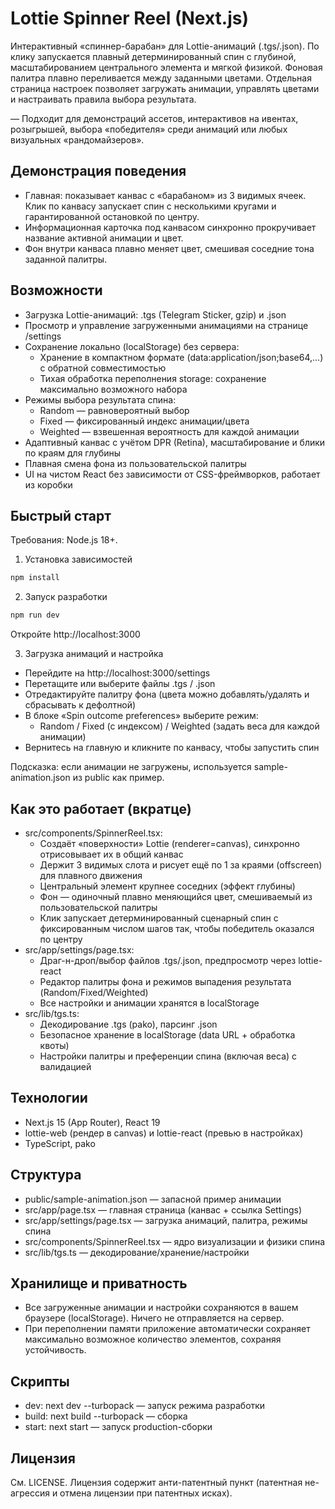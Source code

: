 # Lottie Spinner Reel (Next.js)

Интерактивный «спиннер-барабан» для Lottie-анимаций (.tgs/.json). По клику запускается плавный детерминированный спин с глубиной, масштабированием центрального элемента и мягкой физикой. Фоновая палитра плавно переливается между заданными цветами. Отдельная страница настроек позволяет загружать анимации, управлять цветами и настраивать правила выбора результата.

— Подходит для демонстраций ассетов, интерактивов на ивентах, розыгрышей, выбора «победителя» среди анимаций или любых визуальных «рандомайзеров».

## Демонстрация поведения

- Главная: показывает канвас с «барабаном» из 3 видимых ячеек. Клик по канвасу запускает спин с несколькими кругами и гарантированной остановкой по центру.
- Информационная карточка под канвасом синхронно прокручивает название активной анимации и цвет.
- Фон внутри канваса плавно меняет цвет, смешивая соседние тона заданной палитры.

## Возможности

- Загрузка Lottie-анимаций: .tgs (Telegram Sticker, gzip) и .json
- Просмотр и управление загруженными анимациями на странице /settings
- Сохранение локально (localStorage) без сервера:
  - Хранение в компактном формате (data:application/json;base64,...) с обратной совместимостью
  - Тихая обработка переполнения storage: сохранение максимально возможного набора
- Режимы выбора результата спина:
  - Random — равновероятный выбор
  - Fixed — фиксированный индекс анимации/цвета
  - Weighted — взвешенная вероятность для каждой анимации
- Адаптивный канвас с учётом DPR (Retina), масштабирование и блики по краям для глубины
- Плавная смена фона из пользовательской палитры
- UI на чистом React без зависимости от CSS-фреймворков, работает из коробки

## Быстрый старт

Требования: Node.js 18+.

1) Установка зависимостей

```bash
npm install
```

2) Запуск разработки

```bash
npm run dev
```

Откройте http://localhost:3000

3) Загрузка анимаций и настройка

- Перейдите на http://localhost:3000/settings
- Перетащите или выберите файлы .tgs / .json
- Отредактируйте палитру фона (цвета можно добавлять/удалять и сбрасывать к дефолтной)
- В блоке «Spin outcome preferences» выберите режим:
  - Random / Fixed (с индексом) / Weighted (задать веса для каждой анимации)
- Вернитесь на главную и кликните по канвасу, чтобы запустить спин

Подсказка: если анимации не загружены, используется sample-animation.json из public как пример.

## Как это работает (вкратце)

- src/components/SpinnerReel.tsx:
  - Создаёт «поверхности» Lottie (renderer=canvas), синхронно отрисовывает их в общий канвас
  - Держит 3 видимых слота и рисует ещё по 1 за краями (offscreen) для плавного движения
  - Центральный элемент крупнее соседних (эффект глубины)
  - Фон — одиночный плавно меняющийся цвет, смешиваемый из пользовательской палитры
  - Клик запускает детерминированный сценарный спин с фиксированным числом шагов так, чтобы победитель оказался по центру
- src/app/settings/page.tsx:
  - Драг-н-дроп/выбор файлов .tgs/.json, предпросмотр через lottie-react
  - Редактор палитры фона и режимов выпадения результата (Random/Fixed/Weighted)
  - Все настройки и анимации хранятся в localStorage
- src/lib/tgs.ts:
  - Декодирование .tgs (pako), парсинг .json
  - Безопасное хранение в localStorage (data URL + обработка квоты)
  - Настройки палитры и преференции спина (включая веса) с валидацией

## Технологии

- Next.js 15 (App Router), React 19
- lottie-web (рендер в canvas) и lottie-react (превью в настройках)
- TypeScript, pako

## Структура

- public/sample-animation.json — запасной пример анимации
- src/app/page.tsx — главная страница (канвас + ссылка Settings)
- src/app/settings/page.tsx — загрузка анимаций, палитра, режимы спина
- src/components/SpinnerReel.tsx — ядро визуализации и физики спина
- src/lib/tgs.ts — декодирование/хранение/настройки

## Хранилище и приватность

- Все загруженные анимации и настройки сохраняются в вашем браузере (localStorage). Ничего не отправляется на сервер.
- При переполнении памяти приложение автоматически сохраняет максимально возможное количество элементов, сохраняя устойчивость.

## Скрипты

- dev: next dev --turbopack — запуск режима разработки
- build: next build --turbopack — сборка
- start: next start — запуск production-сборки

## Лицензия

См. LICENSE. Лицензия содержит анти-патентный пункт (патентная не-агрессия и отмена лицензии при патентных исках).
